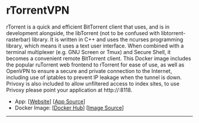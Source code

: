 # rTorrentVPN

rTorrent is a quick and efficient BitTorrent client that uses, and is in development alongside, the libTorrent (not to be confused with libtorrent-rasterbar) library. It is written in C++ and uses the ncurses programming library, which means it uses a text user interface. When combined with a terminal multiplexer (e.g. GNU Screen or Tmux) and Secure Shell, it becomes a convenient remote BitTorrent client. This Docker image includes the popular ruTorrent web frontend to rTorrent for ease of use, as well as OpenVPN to ensure a secure and private connection to the Internet, including use of iptables to prevent IP leakage when the tunnel is down. Privoxy is also included to allow unfiltered access to index sites, to use Privoxy please point your application at http://:8118.

- App: [[Website](http://apps-website)] [[App Source](https://github.com/binhex/arch-rtorrentvpn)]
- Docker Image: [[Docker Hub](https://hub.docker.com/)] [[Image Source](https://hub.docker.com/r/binhex/arch-rtorrentvpn/dockerfile)]

---
